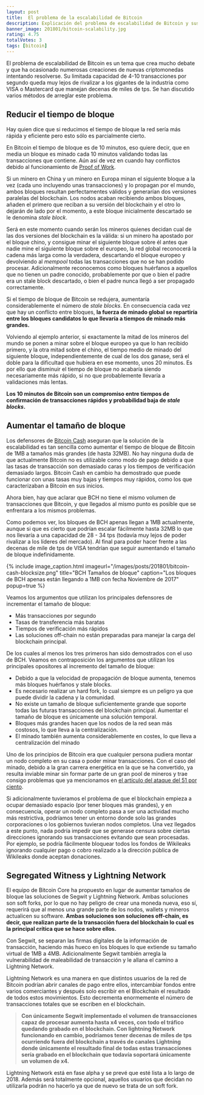 ```yaml
---
layout: post
title:  El problema de la escalabilidad de Bitcoin
description: Explicación del problema de escalabilidad de Bitcoin y sus posibles soluciones. Tiempos de bloque, tamaño de bloque, bloques huérfanos, stale blocks, Segwit y Lightning Network.
banner_image: 201801/bitcoin-scalability.jpg
rating: 4.75
totalVotes: 3
tags: [bitcoin]
---
```


El problema de escalabilidad de Bitcoin es un tema que crea mucho debate y que ha ocasionado numerosas creaciones de nuevas criptomonedas intentando resolverse. Su limitada capacidad de 4-10 transacciones por segundo queda muy lejos de rivalizar a los gigantes de la industria como VISA o Mastercard que manejan decenas de miles de tps. Se han discutido varios métodos de arreglar este problema.

<!--more-->

## Reducir el tiempo de bloque

Hay quien dice que si reducimos el tiempo de bloque la red sería más rápida y eficiente pero esto sólo es parcialmente cierto.

En Bitcoin el tiempo de bloque es de 10 minutos, eso quiere decir, que en media un bloque es minado cada 10 minutos validando todas las transacciones que contiene. Aún así de vez en cuando hay conflictos debido al funcionamiento de [Proof of Work](/que-es-proof-of-work/).

Si un minero en China y un minero en Europa minan el siguiente bloque a la vez (cada uno incluyendo unas transacciones) y lo propagan por el mundo, ambos bloques resultan perfectamentes válidos y generarían dos versiones paralelas del blockchain. Los nodos acaban recibiendo ambos bloques, añaden el primero que reciban a su versión del blockchain y el otro lo dejarán de lado por el momento, a este bloque inicialmente descartado se le denomina *stale block*.

Será en este momento cuando serán los mineros quienes decidan cual de las dos versiones del blockchain es la válida: si un minero ha apostado por el bloque chino, y consigue minar el siguiente bloque sobre él antes que nadie mine el siguiente bloque sobre el europeo, la red global reconocerá la cadena más larga como la verdadera, descartando el bloque europeo y devolviendo al *mempool* todas las transacciones que no se han podido procesar. Adicionalmente reconocemos como bloques huérfanos a aquellos que no tienen un padre conocido, probablemente por que o bien el padre era un stale block descartado, o bien el padre nunca llegó a ser propagado correctamente.

Si el tiempo de bloque de Bitcoin se redujera, aumentaría considerablemente el número de *stale blocks*. En consecuencia cada vez que hay un conflicto entre bloques, **la fuerza de minado global se repartiría entre los bloques candidatos lo que llevaría a tiempos de minado más grandes.**

Volviendo al ejemplo anterior, si exactamente la mitad de los mineros del mundo se ponen a minar sobre el bloque europeo ya que lo han recibido primero, y la otra mitad sobre el chino, el tiempo medio de minado del siguiente bloque, independientemente de cual de los dos ganase, será el doble para la dificultad que hubiera en ese momento, unos 20 minutos. Es por ello que disminuir el tiempo de bloque no acabaría siendo necesariamente más rápido, si no que probablemente llevaría a validaciones más lentas.

**Los 10 minutos de Bitcoin son un compromiso entre tiempos de confirmación de transacciones rápidos y probabilidad baja de *stale blocks*.**

## Aumentar el tamaño de bloque

Los defensores de [Bitcoin Cash](/que-es-bitcoin-cash) aseguran que la solución de la escalabilidad es tan sencilla como aumentar el tiempo de bloque de Bitcoin de 1MB a tamaños más grandes (de hasta 32MB). No hay ninguna duda de que actualmente Bitcoin no es utilizable como modo de pago debido a que las tasas de transacción son demasiado caras y los tiempos de verificación demasiado largos. Bitcoin Cash en cambio ha demostrado que puede funcionar con unas tasas muy bajas y tiempos muy rápidos, como los que caracterizaban a Bitcoin en sus inicios.

Ahora bien, hay que aclarar que BCH no tiene el mismo volumen de transacciones que Bitcoin, y que llegados al mismo punto es posible que se enfrentara a los mismos problemas.

Como podemos ver, los bloques de BCH apenas llegan a 1MB actualmente, aunque si que es cierto que podrían escalar fácilmente hasta 32MB lo que nos llevaría a una capacidad de 28 - 34 tps (todavía muy lejos de poder rivalizar a los líderes del mercado). Al final para poder hacer frente a las decenas de mile de tps de VISA tendrían que seguir aumentando el tamaño de bloque indefinidamente.

{% include image_caption.html imageurl="/images/posts/201801/bitcoin-cash-blocksize.png" title="BCH Tamaños de bloque" caption="Los bloques de BCH apenas están llegando a 1MB con fecha Noviembre de 2017" popup=true %}

Veamos los argumentos que utilizan los principales defensores de incrementar el tamaño de bloque:
* Más transacciones por segundo
* Tasas de transferencia más baratas
* Tiempos de verificación más rápidos
* Las soluciones off-chain no están preparadas para manejar la carga del blockchain principal.

De los cuales al menos los tres primeros han sido demostrados con el uso de BCH. Veamos en contraposición los argumentos que utilizan los principales opositores al incremento del tamaño de bloque:

* Debido a que la velocidad de propagación de bloque aumenta, tenemos más bloques huérfanos y stale blocks.
* Es necesario realizar un hard fork, lo cual siempre es un peligro ya que puede dividir la cadena y la comunidad.
* No existe un tamaño de bloque suficientemente grande que soporte todas las futuras transacciones del blockchain principal. Aumentar el tamaño de bloque es únicamente una solución temporal.
* Bloques más grandes hacen que los nodos de la red sean más costosos, lo que lleva a la centralización.
* El minado también aumenta considerablemente en costes, lo que lleva a centralización del minado

Uno de los principios de Bitcoin era que cualquier persona pudiera montar un nodo completo en su casa o poder minar transacciones. Con el caso del minado, debido a la gran carrera energética en la que se ha convertido, ya resulta inviable minar sin formar parte de un gran pool de mineros y trae consigo problemas que ya mencionamos en [el artículo del ataque del 51 por ciento](/ataque-51-porciento).

Si adicionalmente tuvieramos el problema de que el blockchain empieza a ocupar demasiado espacio (por tener bloques más grandes), y en consecuencia, operar un nodo completo pasa a ser una actividad mucho más restrictiva, podríamos tener un entorno donde solo las grandes corporaciones o los gobiernos tuvieran nodos completos. Una vez llegados a este punto, nada podría impedir que se generase censura sobre ciertas direcciones ignorando sus transacciones evitando que sean procesadas. Por ejemplo, se podría fácilmente bloquear todos los fondos de Wikileaks ignorando cualquier pago o cobro realizado a la dirección pública de Wikileaks donde aceptan donaciones.

## Segregated Witness y Lightning Network

El equipo de Bitcoin Core ha propuesto en lugar de aumentar tamaños de bloque las soluciones de Segwit y Lightning Network. Ambas soluciones son soft forks, por lo que no hay peligro de crear una moneda nueva, eso sí, requerirá que al menos una grande parte de los nodos, wallets y mineros actualicen su software. **Ambas soluciones son soluciones off-chain, es decir, que realizan parte de la transacción fuera del blockchain lo cual es la principal crítica que se hace sobre ellos.**

Con Segwit, se separan las firmas digitales de la información de transacción, haciendo más hueco en los bloques lo que extiende su tamaño virtual de 1MB a 4MB. Adicionalmente Segwit también arregla la vulnerabilidad de maleabilidad de transacción y le allana el camino a Lightning Network.

Lightning Network es una manera en que distintos usuarios de la red de Bitcoin podrían abrir canales de pago entre ellos, intercambiar fondos entre varios comerciantes y después solo escribir en el Blockchain el resultado de todos estos movimientos. Esto decrementa enormemente el número de transacciones totales que se escriben en el blockchain.

> **Con únicamente Segwit implementado el volumen de transacciones capaz de procesar aumenta hasta x4 veces, con todo el tráfico quedando grabado en el blockchain. Con lightning Network funcionando en cambio, podríamos tener decenas de miles de tps ocurriendo fuera del blockchain a través de canales Lightning donde únicamente el resultado final de todas estas transacciones sería grabado en el blockchain que todavía soportará únicamente un volumen de x4.**

Lightning Network está en fase alpha y se prevé que esté lista a lo largo de 2018. Además será totalmente opcional, aquellos usuarios que decidan no utilizarla podrán no hacerlo ya que de nuevo se trata de un soft fork.